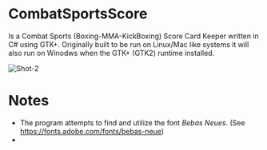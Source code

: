 # CombatSportsScore

Is a Combat Sports (Boxing-MMA-KickBoxing) Score Card Keeper written in C# using GTK+. Originally built to be run on Linux/Mac like systems it will also run on Winodws when the GTK+ (GTK2) runtime installed.


![Shot-2](https://user-images.githubusercontent.com/21159693/72396505-dcb0db00-370a-11ea-92d4-e1fe237c6120.png)



# Notes
- The program attempts to find and utilize the font *Bebas Neues*.  (See https://fonts.adobe.com/fonts/bebas-neue)
- 
